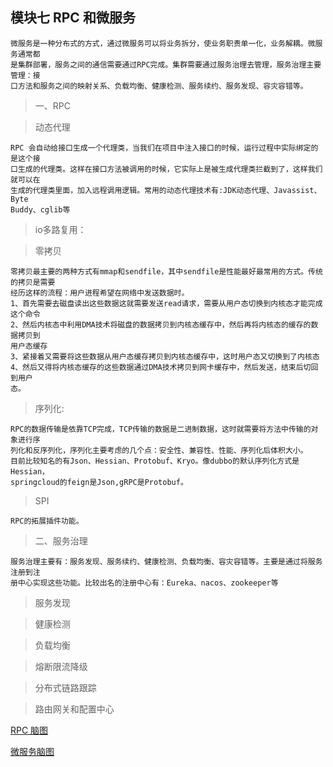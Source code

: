 ## 模块七 RPC 和微服务

	微服务是一种分布式的方式，通过微服务可以将业务拆分，使业务职责单一化，业务解耦。微服务通常都
	是集群部署，服务之间的通信需要通过RPC完成。集群需要通过服务治理去管理，服务治理主要管理：接
	口方法和服务之间的映射关系、负载均衡、健康检测、服务续约、服务发现、容灾容错等。

> 一、RPC

> 动态代理

	RPC 会自动给接口生成一个代理类，当我们在项目中注入接口的时候，运行过程中实际绑定的是这个接
	口生成的代理类。这样在接口方法被调用的时候，它实际上是被生成代理类拦截到了，这样我们就可以在
	生成的代理类里面，加入远程调用逻辑。常用的动态代理技术有:JDK动态代理、Javassist、Byte 
	Buddy、cglib等

> io多路复用：

> 零拷贝

	零拷贝最主要的两种方式有mmap和sendfile，其中sendfile是性能最好最常用的方式。传统的拷贝是需要
	经历这样的流程：用户进程希望在网络中发送数据时。
	1、首先需要去磁盘读出这些数据这就需要发送read请求，需要从用户态切换到内核态才能完成这个命令
	2、然后内核态中利用DMA技术将磁盘的数据拷贝到内核态缓存中，然后再将内核态的缓存的数据拷贝到
	用户态缓存
	3、紧接着又需要将这些数据从用户态缓存拷贝到内核态缓存中，这时用户态又切换到了内核态
	4、然后又得将内核态缓存的这些数据通过DMA技术拷贝到网卡缓存中，然后发送，结束后切回到用户
	态。

> 序列化:

	RPC的数据传输是依靠TCP完成，TCP传输的数据是二进制数据，这时就需要将方法中传输的对象进行序
	列化和反序列化，序列化主要考虑的几个点：安全性、兼容性、性能、序列化后体积大小。
	目前比较知名的有Json、Hessian、Protobuf、Kryo。像dubbo的默认序列化方式是Hessian，
	springcloud的feign是Json,gRPC是Protobuf。

> SPI

	RPC的拓展插件功能。

> 二、服务治理

	服务治理主要有：服务发现、服务续约、健康检测、负载均衡、容灾容错等。主要是通过将服务注册到注
	册中心实现这些功能。比较出名的注册中心有：Eureka、nacos、zookeeper等

> 服务发现

> 健康检测

> 负载均衡

> 熔断限流降级

> 分布式链路跟踪

> 路由网关和配置中心



[RPC 脑图](https://github.com/nj-068-lx1991/JavaCourseCodes/blob/master/week_15/%E6%AF%95%E4%B8%9A%E9%A1%B9%E7%9B%AE/dubbo-rpc.png)

[微服务脑图](https://github.com/nj-068-lx1991/JavaCourseCodes/blob/master/week_15/%E6%AF%95%E4%B8%9A%E9%A1%B9%E7%9B%AE/%E5%BE%AE%E6%9C%8D%E5%8A%A1.jpg)
